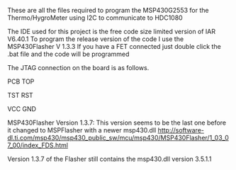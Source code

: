 These are all the files required to program the MSP430G2553 for the Thermo/HygroMeter using I2C to communicate to HDC1080

The IDE used for this project is the free code size limited version of IAR V6.40.1
To program the release version of the code I use the MSP430Flasher V 1.3.3
If you have a FET connected just double click the .bat file and the code will be programmed

The JTAG connection on the board is as follows.

 PCB TOP
 
   TST RST
   
   VCC GND

MSP430Flasher Version 1.3.7: This version seems to be the last one before it changed to MSPFlasher with a newer msp430.dll
http://software-dl.ti.com/msp430/msp430_public_sw/mcu/msp430/MSP430Flasher/1_03_07_00/index_FDS.html

Version 1.3.7 of the Flasher still contains the msp430.dll version 3.5.1.1

